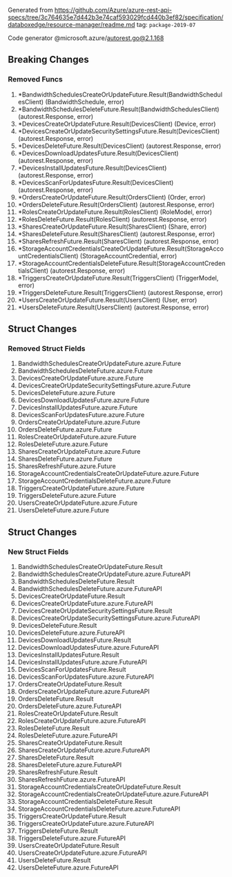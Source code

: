Generated from https://github.com/Azure/azure-rest-api-specs/tree/3c764635e7d442b3e74caf593029fcd440b3ef82/specification/databoxedge/resource-manager/readme.md tag: `package-2019-07`

Code generator @microsoft.azure/autorest.go@2.1.168

## Breaking Changes

### Removed Funcs

1. *BandwidthSchedulesCreateOrUpdateFuture.Result(BandwidthSchedulesClient) (BandwidthSchedule, error)
1. *BandwidthSchedulesDeleteFuture.Result(BandwidthSchedulesClient) (autorest.Response, error)
1. *DevicesCreateOrUpdateFuture.Result(DevicesClient) (Device, error)
1. *DevicesCreateOrUpdateSecuritySettingsFuture.Result(DevicesClient) (autorest.Response, error)
1. *DevicesDeleteFuture.Result(DevicesClient) (autorest.Response, error)
1. *DevicesDownloadUpdatesFuture.Result(DevicesClient) (autorest.Response, error)
1. *DevicesInstallUpdatesFuture.Result(DevicesClient) (autorest.Response, error)
1. *DevicesScanForUpdatesFuture.Result(DevicesClient) (autorest.Response, error)
1. *OrdersCreateOrUpdateFuture.Result(OrdersClient) (Order, error)
1. *OrdersDeleteFuture.Result(OrdersClient) (autorest.Response, error)
1. *RolesCreateOrUpdateFuture.Result(RolesClient) (RoleModel, error)
1. *RolesDeleteFuture.Result(RolesClient) (autorest.Response, error)
1. *SharesCreateOrUpdateFuture.Result(SharesClient) (Share, error)
1. *SharesDeleteFuture.Result(SharesClient) (autorest.Response, error)
1. *SharesRefreshFuture.Result(SharesClient) (autorest.Response, error)
1. *StorageAccountCredentialsCreateOrUpdateFuture.Result(StorageAccountCredentialsClient) (StorageAccountCredential, error)
1. *StorageAccountCredentialsDeleteFuture.Result(StorageAccountCredentialsClient) (autorest.Response, error)
1. *TriggersCreateOrUpdateFuture.Result(TriggersClient) (TriggerModel, error)
1. *TriggersDeleteFuture.Result(TriggersClient) (autorest.Response, error)
1. *UsersCreateOrUpdateFuture.Result(UsersClient) (User, error)
1. *UsersDeleteFuture.Result(UsersClient) (autorest.Response, error)

## Struct Changes

### Removed Struct Fields

1. BandwidthSchedulesCreateOrUpdateFuture.azure.Future
1. BandwidthSchedulesDeleteFuture.azure.Future
1. DevicesCreateOrUpdateFuture.azure.Future
1. DevicesCreateOrUpdateSecuritySettingsFuture.azure.Future
1. DevicesDeleteFuture.azure.Future
1. DevicesDownloadUpdatesFuture.azure.Future
1. DevicesInstallUpdatesFuture.azure.Future
1. DevicesScanForUpdatesFuture.azure.Future
1. OrdersCreateOrUpdateFuture.azure.Future
1. OrdersDeleteFuture.azure.Future
1. RolesCreateOrUpdateFuture.azure.Future
1. RolesDeleteFuture.azure.Future
1. SharesCreateOrUpdateFuture.azure.Future
1. SharesDeleteFuture.azure.Future
1. SharesRefreshFuture.azure.Future
1. StorageAccountCredentialsCreateOrUpdateFuture.azure.Future
1. StorageAccountCredentialsDeleteFuture.azure.Future
1. TriggersCreateOrUpdateFuture.azure.Future
1. TriggersDeleteFuture.azure.Future
1. UsersCreateOrUpdateFuture.azure.Future
1. UsersDeleteFuture.azure.Future

## Struct Changes

### New Struct Fields

1. BandwidthSchedulesCreateOrUpdateFuture.Result
1. BandwidthSchedulesCreateOrUpdateFuture.azure.FutureAPI
1. BandwidthSchedulesDeleteFuture.Result
1. BandwidthSchedulesDeleteFuture.azure.FutureAPI
1. DevicesCreateOrUpdateFuture.Result
1. DevicesCreateOrUpdateFuture.azure.FutureAPI
1. DevicesCreateOrUpdateSecuritySettingsFuture.Result
1. DevicesCreateOrUpdateSecuritySettingsFuture.azure.FutureAPI
1. DevicesDeleteFuture.Result
1. DevicesDeleteFuture.azure.FutureAPI
1. DevicesDownloadUpdatesFuture.Result
1. DevicesDownloadUpdatesFuture.azure.FutureAPI
1. DevicesInstallUpdatesFuture.Result
1. DevicesInstallUpdatesFuture.azure.FutureAPI
1. DevicesScanForUpdatesFuture.Result
1. DevicesScanForUpdatesFuture.azure.FutureAPI
1. OrdersCreateOrUpdateFuture.Result
1. OrdersCreateOrUpdateFuture.azure.FutureAPI
1. OrdersDeleteFuture.Result
1. OrdersDeleteFuture.azure.FutureAPI
1. RolesCreateOrUpdateFuture.Result
1. RolesCreateOrUpdateFuture.azure.FutureAPI
1. RolesDeleteFuture.Result
1. RolesDeleteFuture.azure.FutureAPI
1. SharesCreateOrUpdateFuture.Result
1. SharesCreateOrUpdateFuture.azure.FutureAPI
1. SharesDeleteFuture.Result
1. SharesDeleteFuture.azure.FutureAPI
1. SharesRefreshFuture.Result
1. SharesRefreshFuture.azure.FutureAPI
1. StorageAccountCredentialsCreateOrUpdateFuture.Result
1. StorageAccountCredentialsCreateOrUpdateFuture.azure.FutureAPI
1. StorageAccountCredentialsDeleteFuture.Result
1. StorageAccountCredentialsDeleteFuture.azure.FutureAPI
1. TriggersCreateOrUpdateFuture.Result
1. TriggersCreateOrUpdateFuture.azure.FutureAPI
1. TriggersDeleteFuture.Result
1. TriggersDeleteFuture.azure.FutureAPI
1. UsersCreateOrUpdateFuture.Result
1. UsersCreateOrUpdateFuture.azure.FutureAPI
1. UsersDeleteFuture.Result
1. UsersDeleteFuture.azure.FutureAPI
